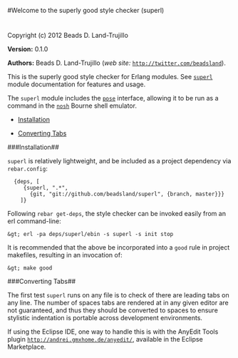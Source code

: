 

#Welcome to the superly good style checker (superl)#


Copyright (c) 2012 Beads D. Land-Trujillo

__Version:__ 0.1.0

__Authors:__ Beads D. Land-Trujillo (_web site:_ [`http://twitter.com/beadsland`](http://twitter.com/beadsland)).

This is the superly good style checker for Erlang modules.
  See [`superl`](superl.md) module documentation for features and usage.
 


The `superl` module includes the
[`pose`](http://github.com/beadsland/pose) interface,
  allowing it to be run as a command in the
[`nosh`](http://github.com/beadsland/nosh) Bourne shell
emulator.
 

* [Installation](#Installation)

* [Converting Tabs](#Converting_Tabs)


 


###<a name="Installation">Installation</a>##

 


`superl` is relatively lightweight, and be included as a project
  dependency via `rebar.config`:
 
	
	  {deps, [
	     {superl, ".*",
	       {git, "git://github.com/beadsland/superl", {branch, master}}}
	    ]}

 


Following `rebar get-deps`, the style checker can be invoked easily
from an erl command-line:
 
	
	&gt; erl -pa deps/superl/ebin -s superl -s init stop

 


It is recommended that the above be incorporated into a `good` rule
in project makefiles, resulting in an invocation of:
 
	
	&gt; make good

 


###<a name="Converting_Tabs">Converting Tabs</a>##

 


The first test `superl` runs on any file is to check of there are
leading tabs on any line.  The number of spaces tabs are rendered
at in any given editor are not guaranteed, and thus they should be
converted to spaces to ensure stylistic indentation is portable across
development environments.
 
If using the Eclipse IDE, one way to handle this is with the AnyEdit
  Tools plugin [`http://andrei.gmxhome.de/anyedit/`](http://andrei.gmxhome.de/anyedit/), available in the
  Eclipse Marketplace.